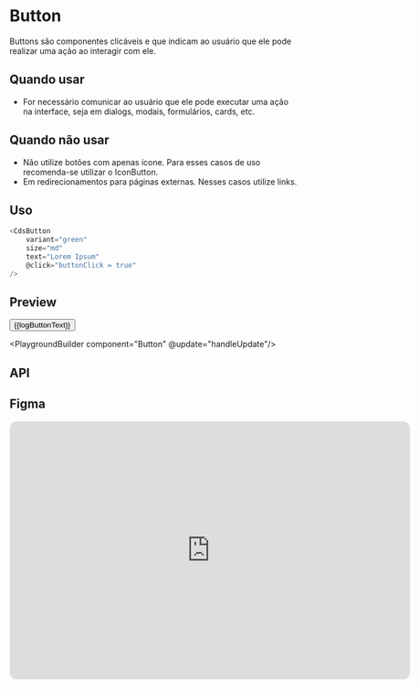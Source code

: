 # Button

Buttons são componentes clicáveis e que indicam ao usuário que ele pode realizar uma ação ao interagir com ele.

## Quando usar

- For necessário comunicar ao usuário que ele pode executar uma ação na interface,
  seja em dialogs, modais, formulários, cards, etc.

## Quando não usar

- Não utilize botões com apenas ícone. Para esses casos de uso recomenda-se utilizar o IconButton.
- Em redirecionamentos para páginas externas. Nesses casos utilize links.

## Uso

```js
<CdsButton
	variant="green"
	size="md"
	text="Lorem Ipsum"
	@click="buttonClick = true"
/>
```

## Preview

<script setup>
import { ref, useTemplateRef, watch, nextTick, computed } from 'vue';
import Button from '@/components/Button.vue';
import CdsCollapsibleContainer from '@/components/CollapsibleContainer.vue';
import ComponentDoc from '../../docgen/ComponentDoc.vue';
import PlaygroundBuilder from '../../docgen/PlaygroundBuilder.vue';

const logContainer = useTemplateRef('logContainerRef');

const log = ref([]);
const showLog = ref(false);
const buttonProps = ref({})

const logButtonText = computed(() => {
	return showLog.value ? 'Esconder log' : 'Mostrar log'
});

watch(log.value, () => {
	if (logContainer.value) {
		nextTick(() => {
			logContainer.value.scrollTo({
				top: logContainer.value.scrollHeight,
				behavior: 'smooth',
			});
		});
	}
});

function handleUpdate (pl) {
	buttonProps.value = pl;
};

function logPush(ev) {
	log.value.push(
		{
			event: 'button-click',
			payload: ev,
			timestamp: new Date().toTimeString().split(' ')[0]
		}
	);
}
</script>

<div class="demo-container">
	<Button
		v-bind="buttonProps"
		@button-click="(ev) => logPush(ev)"/>
	<span class="show-log-button" @click="showLog = !showLog">{{logButtonText}}</span>
	<div
		v-show="showLog"
		class="log-container"
		ref="logContainerRef"
	>
		<template v-for="message in log">
			<div class="log-text">
				<div>
					<small class="log-event">
						@{{ message.event }}: 
					</small>
					<small>
						{{ JSON.stringify(message.payload, null, 2) }} <i>(payload)</i>
					</small>
				</div>
				<small>
					{{ message.timestamp }}
				</small>
			</div>
		</template>
	</div>
</div>

<PlaygroundBuilder component="Button" @update="handleUpdate"/>

## API

<ComponentDoc name="Button" />

## Figma

<iframe
	style="border: 1px solid #DFE5EC; border-radius: 12px;"
	width="700"
	height="450"
	src="https://embed.figma.com/design/J5fTswomlHu7RXk1gwbUq6/Cuida?node-id=2040-370&embed-host=share"
	allowfullscreen
/>

<style>
.demo-container {
	position: relative;
	padding: 20px;
	border: 1px solid #DFE5EC;
	border-radius: 12px;
	margin: 16px 0;
}

.show-log-button {
	padding: 3px 6px;
	color: white;
	background-color: black;
	position: absolute;
	right: 0;
	font-size: 12px;
	border-radius: 4px 0px 12px 0px;
	cursor: pointer;
	margin-bottom: 4px;
}

.log-container {
	padding: 20px;
	border-top: 1px solid #DFE5EC;
	margin: 20px 0;
	max-height: 150px;
	overflow: scroll;
}

.log-event {
	font-weight: bold;
	color: #2C70CD;
}

.log-text {
	display: flex;
	padding: 2px 0px;
	justify-content: space-between;
	align-itens: center;
	width: 100%;
}

#inner-tabs .inner-tabs__content {
	padding: 0px !important;
}
</style>
